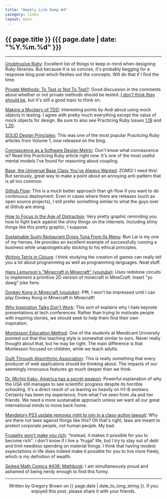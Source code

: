 ```yaml
---
title: "Weekly Link Dump #4"
category: links
layout: main
---
```


## {{ page.title }} ({{ page.date | date: "%Y.%m.%d" }})

<hr>

[Unobtrusive Ruby](http://robots.thoughtbot.com/post/10125070413/unobtrusive-ruby): Excellent list of things to keep in mind when designing Ruby libraries. But because it is so concise, it's probably begging for a response blog post which fleshes out the concepts. Will do that if I find the time.

[Private Methods: To Test or Not To Test?](http://nicksda.apotomo.de/2011/09/private-methods-to-test-or-not-to-test/): Good discussion in the comments about whether or not private methods should be tested. [I don't think they should be](http://blog.rubybestpractices.com/posts/gregory/034-issue-5-testing-antipatterns.html), but it's still a good topic to think on.

[Making a Mockery of TDD](http://avdi.org/devblog/2011/09/06/making-a-mockery-of-tdd/): Interesting points by Avdi about using mock objects in testing. I agree with pretty much everything except the value of mock objects for design. Be sure to also see Practicing Ruby Issues [1.19](http://blog.rubybestpractices.com/posts/gregory/051-issue-19-thoughts-on-mocking.html) and [1.20](http://blog.rubybestpractices.com/posts/gregory/052-issue-20-thoughts-on-mocking.html).

[SOLID Design Principles](http://blog.rubybestpractices.com/posts/gregory/055-issue-23-solid-design.html): This was one of the most popular Practicing Ruby articles from Volume 1, now released on the blog.

[Connascence as a Software Design Metric](http://blog.rubybestpractices.com/posts/gregory/056-issue-24-connascence.html): Don't know what connascence is? Read this Practicing Ruby article right now. It's one of the most useful mental models I've found for reasoning about coupling.

[Base, the Universal Base Class You've Always Wanted](https://github.com/garybernhardt/base): ZOMG! I need this! But seriously, great way to make a point about an annoying anti-pattern that is all too common.

[Github Flow](http://scottchacon.com/2011/08/31/github-flow.html): This is a much better approach than git-flow if you want to do continuous deployment. Even in cases where there are releases (such as open source projects), I still prefer something similar to what the guys over at Github are doing.

[How to Focus in the Age of Distraction](http://learningfundamentals.com.au/wp-content/uploads/Focus-mindmap-for-web.jpg): Very pretty graphic reminding you how to fight back against the shiny things on the internets. Including shiny things like this pretty graphic, I suppose.

[Sustainable Sushi Restaurant Drops Tuna From Its Menu](http://www.epicurious.com/articlesguides/blogs/editor/2011/09/sustainable-sushi-restaurant-drops-tuna-from-its-menu.html#ixzz1YWf0CoY9): Bun Lai is my one of my heroes. He provides an excellent example of successfully running a business while unapologetically sticking to his ethical principles.

[Writing Tetris in Clojure](http://codethat.wordpress.com/2011/09/10/writing-tetris-in-clojure/): I think studying the creation of games can really tell you a lot about programming as well as programming languages. Neat stuff.

[Hans Lemurson's "Minecraft in Minecraft" (youtube)](http://www.youtube.com/watch?v=gdnO1QZJ--M): Uses redstone circuits to implement a primitive 2D version of minecraft in MineCraft. Insert "yo dawg" joke here.

[Donkey Kong in Minecraft (youtube)](http://www.youtube.com/watch?v=AHMd5nVyrNk): Pfft, I won't be impressed until I can play Donkey Kong in Minecraft in Minecraft! 

[Why Inspiration Talks Don't Work](http://blog.sfgate.com/jtaylor/2011/09/07/why-inspirational-talks-dont-work/): This sort of explains why I hate keynote presentations at tech conferences. Rather than trying to motivate people with inspiring stories, we should seek to help them find their own inspiration. 

[Montessori Education Method](http://en.wikipedia.org/wiki/Montessori_method): One of the students at Mendicant University pointed out that this teaching style is somewhat similar to ours. Never really thought about that, but he may be right. The main difference is that Montessori focused on children, while we teach adults.

[Guilt Through Algorithmic Association](http://www.zephoria.org/thoughts/archives/2011/09/12/guilt-through-algorithmic-association.html): This is really something that every producer of web applicatons should be thinking about. The impacts of our seemingly innocuous features go much deeper than we think.

[Dr. Michio Kaku, America has a secret weapon](http://wimp.com/kakusecret/): Powerful explanation of why the USA still manages to see scientific progress despite its horrible schooling. It's a direct result of us leaning so heavily on H1-B workers. Certainly has been my experience, from what I've seen from Jia and her friends. We need a more sustainable approach unless we want all our great international minds to move back home.

[Mandatory PS3 update removes right to join in a class-action lawsuit](http://arstechnica.com/gaming/news/2011/09/mandatory-ps3-update-removes-right-to-join-in-a-class-action-lawsuit.ars): Why are there not laws against things like this? Oh that's right, laws are meant to protect corporate people, not human people. My bad.

[Frugality won't make you rich](http://www.thesimpledollar.com/2011/09/13/frugality-wont-make-you-rich/): "Instead, it makes it possible for you to become rich". I don't know if I live a 'frugal' life, but I try to stay out of debt and limit needless spending on material things. I think that having modest expectations in life does indeed make it possible for you to live more freely, which is my definition of wealth.

[Spiked Math Comics #436: Mathbook](http://spikedmath.com/436.html): I am simultaneously proud and ashamed of being nerdy enough to find this funny.

<hr>
<p style="text-align: center; font-size: 1.0em">Written by Gregory Brown on {{ page.date | date_to_long_string }}. If you enjoyed this post, please share it with your friends.</p>
